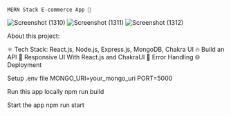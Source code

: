                                                                                  MERN Stack E-commerce App 🚀

![Screenshot (1310)](https://github.com/user-attachments/assets/e5f2a665-b9c4-4b6b-bea8-b3470c6f217d)
![Screenshot (1311)](https://github.com/user-attachments/assets/da856a3f-5087-4540-9dcd-691cd68107c1)
![Screenshot (1312)](https://github.com/user-attachments/assets/9d6f65e9-885c-4180-b4a0-ea113c4e4186)

About this project:

⚛️ Tech Stack: React.js, Node.js, Express.js, MongoDB, Chakra UI
🔥 Build an API
📱 Responsive UI With React.js and ChakraUI
🐞 Error Handling
🌐 Deployment


Setup .env file
MONGO_URI=your_mongo_uri
PORT=5000

Run this app locally
npm run build

Start the app
npm run start
